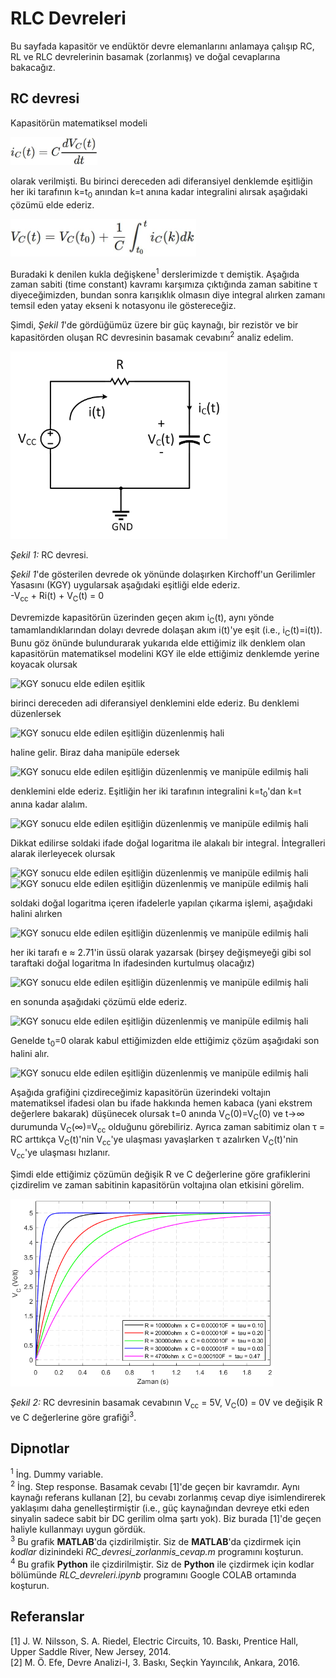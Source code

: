 # RLC Devreleri
Bu sayfada kapasitör ve endüktör devre elemanlarını anlamaya çalışıp RC, RL ve RLC devrelerinin basamak (zorlanmış) ve doğal cevaplarına bakacağız.
## RC devresi
Kapasitörün matematiksel modeli 

<img src="eşitlikler/kapasitör denklemi.JPG" alt="kapasitör denklemi." height="45"/>

olarak verilmişti. Bu birinci dereceden adi diferansiyel denklemde eşitliğin her iki tarafının k=t<sub>0</sub> anından k=t anına kadar integralini alırsak aşağıdaki çözümü elde ederiz.

<img src="eşitlikler/kapasitör denklemi çözümü.JPG" alt="kapasitör denklemi çözümü." height="60"/>

Buradaki k denilen kukla değişkene<sup>1</sup> derslerimizde τ demiştik. Aşağıda zaman sabiti (time constant) kavramı karşımıza çıktığında zaman sabitine τ diyeceğimizden, bundan sonra karışıklık olmasın diye integral alırken zamanı temsil eden yatay ekseni k notasyonu ile göstereceğiz.

Şimdi, *Şekil 1*'de gördüğümüz üzere bir güç kaynağı, bir rezistör ve bir kapasitörden oluşan RC devresinin basamak cevabını<sup>2</sup> analiz edelim.

<img src="şekiller/RC devresi basamak cevabı.jpg" alt="RC devresi." height="300"/>

*Şekil 1:* RC devresi.

*Şekil 1*'de gösterilen devrede ok yönünde dolaşırken Kirchoff'un Gerilimler Yasasını (KGY) uygularsak aşağıdaki eşitliği elde ederiz.</br>
-V<sub>cc</sub> + Ri(t) + V<sub>C</sub>(t) = 0

Devremizde kapasitörün üzerinden geçen akım i<sub>C</sub>(t), aynı yönde tamamlandıklarından dolayı devrede dolaşan akım i(t)'ye eşit (i.e., i<sub>C</sub>(t)=i(t)). Bunu göz önünde bulundurarak yukarıda elde ettiğimiz ilk denklem olan kapasitörün matematiksel modelini KGY ile elde ettiğimiz denklemde yerine koyacak olursak

<img src="eşitlikler/KGY_sonucu_0.JPG" alt="KGY sonucu elde edilen eşitlik" height="55"/>

birinci dereceden adi diferansiyel denklemini elde ederiz. Bu denklemi düzenlersek

<img src="eşitlikler/KGY_sonucu_1.JPG" alt="KGY sonucu elde edilen eşitliğin düzenlenmiş hali" height="55"/>

haline gelir. Biraz daha manipüle edersek

<img src="eşitlikler/KGY_sonucu_2.JPG" alt="KGY sonucu elde edilen eşitliğin düzenlenmiş ve manipüle edilmiş hali" height="55"/>

denklemini elde ederiz. Eşitliğin her iki tarafının integralini k=t<sub>0</sub>'dan k=t anına kadar alalım.

<img src="eşitlikler/KGY_sonucu_3.JPG" alt="KGY sonucu elde edilen eşitliğin düzenlenmiş ve manipüle edilmiş hali" height="55"/>

Dikkat edilirse soldaki ifade doğal logaritma ile alakalı bir integral. İntegralleri alarak ilerleyecek olursak

<img src="eşitlikler/KGY_sonucu_4.JPG" alt="KGY sonucu elde edilen eşitliğin düzenlenmiş ve manipüle edilmiş hali" height="55"/></br>
<img src="eşitlikler/KGY_sonucu_5.JPG" alt="KGY sonucu elde edilen eşitliğin düzenlenmiş ve manipüle edilmiş hali" height="55"/>

soldaki doğal logaritma içeren ifadelerle yapılan çıkarma işlemi, aşağıdaki halini alırken

<img src="eşitlikler/KGY_sonucu_6.JPG" alt="KGY sonucu elde edilen eşitliğin düzenlenmiş ve manipüle edilmiş hali" height="55"/>

her iki tarafı e ≈ 2.71'in üssü olarak yazarsak (birşey değişmeyeği gibi sol taraftaki doğal logaritma ln ifadesinden kurtulmuş olacağız)

<img src="eşitlikler/KGY_sonucu_7.JPG" alt="KGY sonucu elde edilen eşitliğin düzenlenmiş ve manipüle edilmiş hali" height="55"/>

en sonunda aşağıdaki çözümü elde ederiz.

<img src="eşitlikler/KGY_sonucu_8.JPG" alt="KGY sonucu elde edilen eşitliğin düzenlenmiş ve manipüle edilmiş hali" height="50"/>

Genelde t<sub>0</sub>=0 olarak kabul ettiğimizden elde ettiğimiz çözüm aşağıdaki son halini alır.

<img src="eşitlikler/KGY_sonucu_9.JPG" alt="KGY sonucu elde edilen eşitliğin düzenlenmiş ve manipüle edilmiş hali" height="50"/>

Aşağıda grafiğini çizdireceğimiz kapasitörün üzerindeki voltajın matematiksel ifadesi olan bu ifade hakkında hemen kabaca (yani ekstrem değerlere bakarak) düşünecek olursak t=0 anında V<sub>C</sub>(0)=V<sub>C</sub>(0) ve t→∞ durumunda V<sub>C</sub>(∞)=V<sub>cc</sub> olduğunu görebiliriz. Ayrıca zaman sabitimiz olan τ = RC arttıkça V<sub>C</sub>(t)'nin V<sub>cc</sub>'ye ulaşması yavaşlarken τ azalırken V<sub>C</sub>(t)'nin V<sub>cc</sub>'ye ulaşması hızlanır.

Şimdi elde ettiğimiz çözümün değişik R ve C değerlerine göre grafiklerini çizdirelim ve zaman sabitinin kapasitörün voltajına olan etkisini görelim.

<img src="şekiller/RC_devresi_basamak_cevabı_grafik.png" alt="Rc devresinin basamak cevabının değişik R ve C değerlerine göre çizdirilmiş hali" height="300"/>

*Şekil 2:* RC devresinin basamak cevabının V<sub>cc</sub> = 5V, V<sub>C</sub>(0) = 0V ve değişik R ve C değerlerine göre grafiği<sup>3</sup>.

## Dipnotlar
<sup>1</sup> İng. Dummy variable.</br>
<sup>2</sup> İng. Step response. Basamak cevabı [1]'de geçen bir kavramdır. Aynı kaynağı referans kullanan [2], bu cevabı zorlanmış cevap diye isimlendirerek yaklaşımı daha genelleştirmiştir (i.e., güç kaynağından devreye etki eden sinyalin sadece sabit bir DC gerilim olma şartı yok). Biz burada [1]'de geçen haliyle kullanmayı uygun gördük.</br> 
<sup>3</sup> Bu grafik **MATLAB**'da çizdirilmiştir. Siz de **MATLAB**'da çizdirmek için *kodlar* dizinindeki *RC_devresi_zorlanmis_cevap.m* programını koşturun.</br>
<sup>4</sup> Bu grafik  **Python** ile çizdirilmiştir. Siz de **Python** ile çizdirmek için kodlar bölümünde *RLC_devreleri.ipynb* programını Google COLAB ortamında koşturun.
## Referanslar
[1] J. W. Nilsson, S. A. Riedel, Electric Circuits, 10. Baskı, Prentice Hall, Upper Saddle River, New Jersey, 2014.</br>
[2] M. Ö. Efe, Devre Analizi-I, 3. Baskı, Seçkin Yayıncılık, Ankara, 2016.
